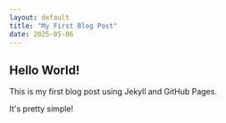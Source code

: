 ```yaml
---
layout: default
title: "My First Blog Post"
date: 2025-05-06
---
```


## Hello World!

This is my first blog post using Jekyll and GitHub Pages.

It's pretty simple!
